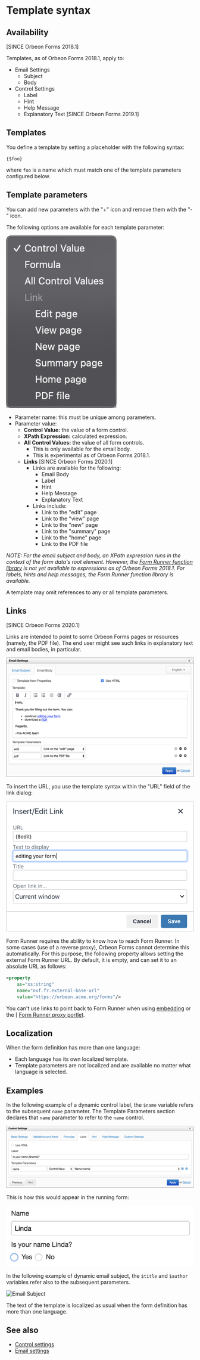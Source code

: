 # Template syntax

## Availability

[SINCE Orbeon Forms 2018.1]

Templates, as of Orbeon Forms 2018.1, apply to:

- Email Settings
    - Subject
    - Body
- Control Settings
    - Label
    - Hint
    - Help Message
    - Explanatory Text [SINCE Orbeon Forms 2019.1] 

## Templates

You define a template by setting a placeholder with the following syntax:

```
{$foo}
```

where `foo` is a name which must match one of the template parameters configured below.

## Template parameters

You can add new parameters with the "+" icon and remove them with the "-" icon.

The following options are available for each template parameter:

<img alt="Template parameter options" src="images/template-parameter-options.png">

- Parameter name: this must be unique among parameters.
- Parameter value:
    - __Control Value:__ the value of a form control.
    - __XPath Expression:__ calculated expression.
    - __All Control Values:__ the value of all form controls.
        - This is only available for the email body.
        - This is experimental as of Orbeon Forms 2018.1.
    - __Links__ [SINCE Orbeon Forms 2020.1]
        - Links are available for the following:
            - Email Body
            - Label
            - Hint
            - Help Message
            - Explanatory Text 
        - Links include:
            - Link to the "edit" page
            - Link to the "view" page
            - Link to the "new" page
            - Link to the "summary" page
            - Link to the "home" page
            - Link to the PDF file 

*NOTE: For the email subject and body, an XPath expression runs in the context of the form data's root element. However, the [Form Runner function library](/xforms/xpath/extension-form-runner.md) is not yet available to expressions as of Orbeon Forms 2018.1. For labels, hints and help messages, the Form Runner function library is available.*

A template may omit references to any or all template parameters.

## Links

[SINCE Orbeon Forms 2020.1]

Links are intended to point to some Orbeon Forms pages or resources (namely, the PDF file). The end user might see such links in explanatory text and email bodies, in particular.

<img alt="Links in an email template" src="images/template-parameter-links-example.png">

To insert the URL, you use the template syntax within the "URL" field of the link dialog:

<img alt="Editing a link URL" src="images/template-parameter-link-editor.png">

Form Runner requires the ability to know how to reach Form Runner. In some cases (use of a reverse proxy), Orbeon Forms cannot determine this automatically. For this purpose, the following property allows setting the external Form Runner URL. By default, it is empty, and can set it to an absolute URL as follows:

```xml
<property 
    as="xs:string"
    name="oxf.fr.external-base-url"
    value="https://orbeon.acme.org/forms"/>
```

You can't use links to point back to Form Runner when using [embedding](/form-runner/link-embed/java-api.md) or the [ [Form Runner proxy portlet](/form-runner/link-embed/liferay-proxy-portlet.md).

## Localization

When the form definition has more than one language:

- Each language has its own localized template.
- Template parameters are not localized and are available no matter what language is selected.

## Examples

In the following example of a dynamic control label, the `$name` variable refers to the subsequent `name` parameter. The Template Parameters section declares that `name` parameter to refer to the `name` control.

<img alt="Dynamic label configuration" src="images/control-settings-label-dynamic.png">

This is how this would appear in the running form:

<img alt="Dynamic label at runtime" src="images/control-settings-label-dynamic-runtime.png">

In the following example of dynamic email subject, the `$title` and `$author` variables refer also to the subsequent parameters.

<img alt="Email Subject" src="images/email-settings-subject.png">

The text of the template is localized as usual when the form definition has more than one language.

## See also

- [Control settings](control-settings.md)
- [Email settings](email-settings.md)
